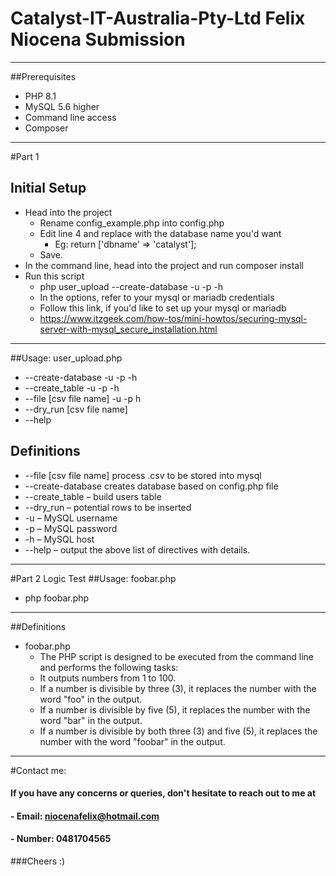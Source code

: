 # Catalyst-IT-Australia-Pty-Ltd Felix Niocena Submission

---
##Prerequisites
- PHP 8.1
- MySQL 5.6 higher
- Command line access
- Composer
---
#Part 1
## Initial Setup
- Head into the project
  - Rename config_example.php into config.php
  - Edit line 4 and replace with the database name you'd want
    - Eg: return ['dbname' => 'catalyst'];
  - Save.
- In the command line, head into the project and run composer install
- Run this script
  - php user_upload --create-database -u -p -h
  - In the options, refer to your mysql or mariadb credentials
  - Follow this link, if you'd like to set up your mysql or mariadb
  - https://www.itzgeek.com/how-tos/mini-howtos/securing-mysql-server-with-mysql_secure_installation.html
---
##Usage: user_upload.php
- --create-database -u -p -h
- --create_table -u -p -h
- --file [csv file name] -u -p h
- --dry_run [csv file name]
- --help
## Definitions
- --file [csv file name] process .csv to be stored into mysql
- --create-database  creates database based on config.php file
- --create_table – build users table
- --dry_run – potential rows to be inserted
- -u – MySQL username
- -p – MySQL password
- -h – MySQL host
- --help – output the above list of directives with details.

---
#Part 2 Logic Test
##Usage: foobar.php
- php foobar.php
---
##Definitions
- foobar.php
  - The PHP script is designed to be executed from the command line and performs the following tasks:
  - It outputs numbers from 1 to 100.
  - If a number is divisible by three (3), it replaces the number with the word "foo" in the output.
  - If a number is divisible by five (5), it replaces the number with the word "bar" in the output.
  - If a number is divisible by both three (3) and five (5), it replaces the number with the word "foobar" in the output.


---
#Contact me:
#### If you have any concerns or queries, don't hesitate to reach out to me at
#### - Email: niocenafelix@hotmail.com
#### - Number: 0481704565

###Cheers :)

